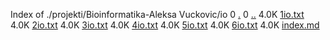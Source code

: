 Index of ./projekti/Bioinformatika-Aleksa Vuckovic/io
0 [.](.)
0 [..](..)
4.0K [1io.txt](1io.txt)
4.0K [2io.txt](2io.txt)
4.0K [3io.txt](3io.txt)
4.0K [4io.txt](4io.txt)
4.0K [5io.txt](5io.txt)
4.0K [6io.txt](6io.txt)
4.0K [index.md](index.md)
